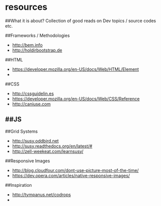 resources
=========

##What it is about?
Collection of good reads on Dev topics / source codes etc.

##Frameworks / Methodologies
- http://bem.info
- http://holdirbootstrap.de

##HTML
- https://developer.mozilla.org/en-US/docs/Web/HTML/Element
- 

##CSS
- http://cssguidelin.es
- https://developer.mozilla.org/en-US/docs/Web/CSS/Reference
- http://caniuse.com

##JS
- 

##Grid Systems
- http://susy.oddbird.net
- http://susy.readthedocs.org/en/latest/#
- http://zell-weekeat.com/learnsusy/

##Responsive Images
- http://blog.cloudfour.com/dont-use-picture-most-of-the-time/
- https://dev.opera.com/articles/native-responsive-images/

##Inspiration
- http://tympanus.net/codrops
- 
